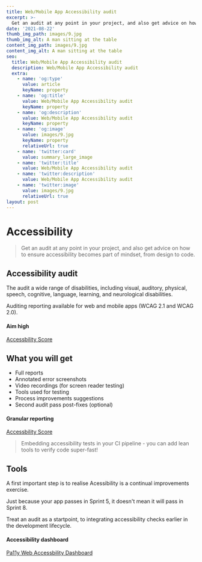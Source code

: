 ```yaml
---
title: Web/Mobile App Accessibility audit
excerpt: >-
  Get an audit at any point in your project, and also get advice on how to ensure accessibility becomes part of mindset, from design to code.
date: '2021-08-22'
thumb_img_path: images/9.jpg
thumb_img_alt: A man sitting at the table
content_img_path: images/9.jpg
content_img_alt: A man sitting at the table
seo:
  title: Web/Mobile App Accessibility audit
  description: Web/Mobile App Accessibility audit
  extra:
    - name: 'og:type'
      value: article
      keyName: property
    - name: 'og:title'
      value: Web/Mobile App Accessibility audit
      keyName: property
    - name: 'og:description'
      value: Web/Mobile App Accessibility audit
      keyName: property
    - name: 'og:image'
      value: images/9.jpg
      keyName: property
      relativeUrl: true
    - name: 'twitter:card'
      value: summary_large_image
    - name: 'twitter:title'
      value: Web/Mobile App Accessibility audit
    - name: 'twitter:description'
      value: Web/Mobile App Accessibility audit
    - name: 'twitter:image'
      value: images/9.jpg
      relativeUrl: true
layout: post
---
```


# Accessibility

> Get an audit at any point in your project, and also get advice on how to ensure accessibility becomes part of mindset, from design to code.

## Accessibility audit

The audit a wide range of disabilities, including visual, auditory, physical, speech, cognitive, language, learning, and neurological disabilities. 

Auditing reporting available for web and mobile apps (WCAG 2.1 and WCAG 2.0).

#### Aim high

[Accessbility Score](https://raw.githubusercontent.com/jaffamonkey/fresh-nextjs/master/static/images/lighthouse.png)

## What you will get

- Full reports
- Annotated error screenshots
- Video recordings (for screen reader testing)
- Tools used for testing
- Process improvements suggestions
- Second audit pass post-fixes (optional)

#### Granular reporting

[Accessbility Score](https://raw.githubusercontent.com/jaffamonkey/fresh-nextjs/master/static/images/audit.png)

> Embedding accessibility tests in your CI pipeline - you can add lean tools to verify code super-fast!

## Tools

A first important step is to realise Acessibility is a continual improvements exercise.

Just because your app passes in Sprint 5, it doesn't mean it will pass in Sprint 8. 

Treat an audit as a startpoint, to integrating accessibility checks earlier in the development lifecycle.

#### Accessibility dashboard

[Pa11y Web Accessbility Dashboard](https://raw.githubusercontent.com/jaffamonkey/fresh-nextjs/master/static/images/pa11y2.png)
